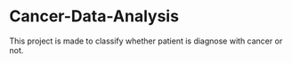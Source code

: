 # Cancer-Data-Analysis
This project is made to classify whether patient is diagnose with cancer or not. 
